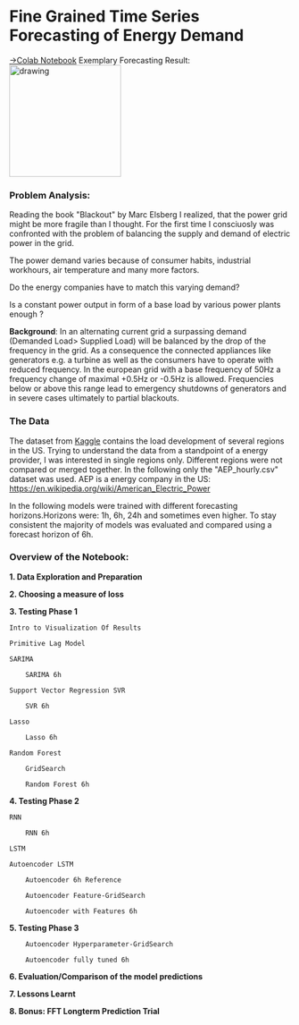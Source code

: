 # Fine Grained Time Series Forecasting of Energy Demand
[→Colab Notebook](https://colab.research.google.com/drive/1R1FFWLYn06mv4ePZDjAsePn6pXLX5Omy?usp=sharing#scrollTo=WUbAEd85M40c)
Exemplary Forecasting Result:
<img src="https://user-images.githubusercontent.com/75590579/167874801-5005404a-6d06-408a-874b-0f45991e98f5.png" alt="drawing" width="200"/>
### Problem Analysis:
Reading the book "Blackout" by Marc Elsberg I realized, that the power grid might be more fragile than I thought. For the first time I consciuosly was confronted with the problem of balancing the supply and demand of electric power in the grid.

The power demand varies because of consumer habits, industrial workhours, air temperature and many more factors.

Do the energy companies have to match this varying demand?

Is a constant power output in form of a base load by various power plants enough ?

**Background**: In an alternating current grid a surpassing demand (Demanded Load> Supplied Load) will be balanced by the drop of the frequency in the grid. As a consequence the connected appliances like generators e.g. a turbine as well as the consumers have to operate with reduced frequency. In the european grid with a base frequency of 50Hz a frequency change of maximal +0.5Hz or -0.5Hz is allowed. Frequencies below or above this range lead to emergency shutdowns of generators and in severe cases ultimately to partial blackouts.
### The Data
The dataset from [Kaggle](https://www.kaggle.com/robikscube/hourly-energy-consumption) contains the load development of several regions in the US. Trying to understand the data from a standpoint of a energy provider, I was interested in single regions only. Different regions were not compared or merged together. In the following only the "AEP_hourly.csv" dataset was used. AEP is a energy company in the US: https://en.wikipedia.org/wiki/American_Electric_Power

In the following models were trained with different forecasting horizons.Horizons were: 1h, 6h, 24h and sometimes even higher. To stay consistent the majority of models was evaluated and compared using a forecast horizon of 6h.
### Overview of the Notebook:

**1. Data Exploration and Preparation**

**2. Choosing a measure of loss**

**3. Testing Phase 1**

    Intro to Visualization Of Results
    
    Primitive Lag Model
    
    SARIMA
    
        SARIMA 6h
        
    Support Vector Regression SVR
    
        SVR 6h
        
    Lasso
    
        Lasso 6h
        
    Random Forest
    
        GridSearch
        
        Random Forest 6h
        
**4. Testing Phase 2**

    RNN
    
        RNN 6h
        
    LSTM
    
    Autoencoder LSTM
    
        Autoencoder 6h Reference
        
        Autoencoder Feature-GridSearch
        
        Autoencoder with Features 6h
        
**5. Testing Phase 3**

        Autoencoder Hyperparameter-GridSearch
        
        Autoencoder fully tuned 6h
        
**6. Evaluation/Comparison of the model predictions**

**7. Lessons Learnt**

**8. Bonus: FFT Longterm Prediction Trial**





